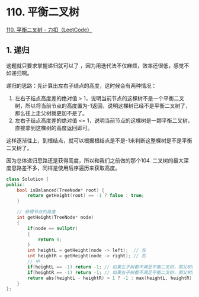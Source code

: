 # 110. 平衡二叉树

[110. 平衡二叉树 - 力扣（LeetCode）](https://leetcode.cn/problems/balanced-binary-tree/)



## 1. 递归

这题就只要求掌握递归就可以了 ，因为用迭代法不仅麻烦，效率还很低，感觉不如递归啊。

递归的思路：先计算出左右子结点的高度，这时候会有两种情况：

1. 左右子结点高度差的绝对值 > 1，说明当前节点的这棵树不是一个平衡二叉树，所以将当前节点的高度置为-1返回，说明这棵树已经不是平衡二叉树了，那么往上走父树就更加不是了。
2. 左右子结点高度差的绝对值 <= 1，说明当前节点的这棵树是一颗平衡二叉树，直接拿到这棵树的高度返回即可。

这样逐渐往上，到根结点，就可以根据根结点是不是-1来判断这整棵树是不是平衡二叉树了。

因为总体递归思路还是获得高度，所以和我们之前做的那个104. 二叉树的最大深度思路差不多，同样是使用后序遍历来获取高度。

```c++
class Solution {
public:
    bool isBalanced(TreeNode* root) {
        return getHeight(root) == -1 ? false : true;
    }

    // 获得节点的高度
    int getHeight(TreeNode* node)
    {
        if(node == nullptr)
        {
            return 0;
        }
        int heightL = getHeight(node -> left);  // 左
        int heightR = getHeight(node -> right); // 右
        // 中
        if(heightL == -1) return -1; // 如果左子树都不满足平衡二叉树，那父树就更不满足了
        if(heightR == -1) return -1; // 如果右子树都不满足平衡二叉树，那父树就更不满足了
        return abs(heightL - heightR) > 1 ? -1 : max(heightL, heightR) + 1; // 如果左右子树的高度差绝对值超过1，那么就设为-1，表示非平衡，否则就取子树的最大高度+1，即该节点对应树的高度
    }
};
```

